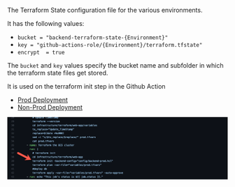 The Terraform State configuration file for the various environments.

It has the following values:

- `bucket = "backend-terraform-state-{Environment}"`
- `key = "github-actions-role/{Environment}/terraform.tfstate"`
- `encrypt  = true`

The `bucket` and `key` values specify the bucket name and subfolder in which the terraform state files get stored.

It is used on the terraform init step in the Github Action

- [Prod Deployment](TDB)
- [Non-Prod Deployment](TBD)

<p align="center">
  <img src="./assets/init-overview.png" alt="Init Overview">
</p>
